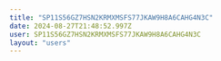 ```yaml
---
title: "SP11S56GZ7HSN2KRMXMSFS77JKAW9H8A6CAHG4N3C"
date: 2024-08-27T21:48:52.997Z
user: SP11S56GZ7HSN2KRMXMSFS77JKAW9H8A6CAHG4N3C
layout: "users"
---
```

    